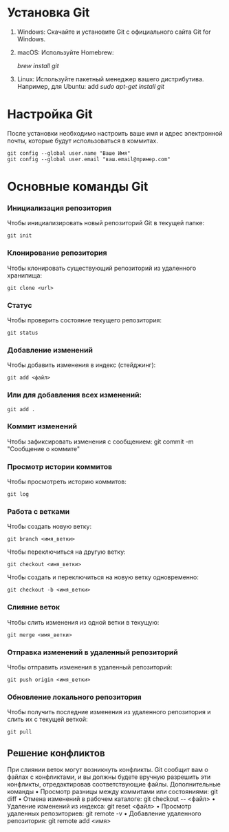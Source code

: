 # Установка Git
1.	Windows: Скачайте и установите Git с официального сайта Git for Windows.
2.	macOS: Используйте Homebrew:

    *brew install git*

3.	Linux: Используйте пакетный менеджер вашего дистрибутива. Например, для Ubuntu:
add
    *sudo apt-get install git*

# Настройка Git

После установки необходимо настроить ваше имя и адрес электронной почты, которые будут использоваться в коммитах.

    git config --global user.name "Ваше Имя"
    git config --global user.email "ваш.email@пример.com"


# Основные команды Git

### Инициализация репозитория
Чтобы инициализировать новый репозиторий Git в текущей папке:

    git init
### Клонирование репозитория
Чтобы клонировать существующий репозиторий из удаленного хранилища:

    git clone <url>

### Статус
Чтобы проверить состояние текущего репозитория:

    git status

### Добавление изменений
Чтобы добавить изменения в индекс (стейджинг):

    git add <файл>

### Или для добавления всех изменений:
    git add .
### Коммит изменений

Чтобы зафиксировать изменения с сообщением:
    git commit -m "Сообщение о коммите"
### Просмотр истории коммитов
Чтобы просмотреть историю коммитов:

    git log

### Работа с ветками
Чтобы создать новую ветку:

    git branch <имя_ветки>
Чтобы переключиться на другую ветку:

    git checkout <имя_ветки>
Чтобы создать и переключиться на новую ветку одновременно:

    git checkout -b <имя_ветки>
### Слияние веток
Чтобы слить изменения из одной ветки в текущую:

    git merge <имя_ветки>
### Отправка изменений в удаленный репозиторий
Чтобы отправить изменения в удаленный репозиторий:

    git push origin <имя_ветки>
### Обновление локального репозитория
Чтобы получить последние изменения из удаленного репозитория и слить их с текущей веткой:

    git pull
## Решение конфликтов
При слиянии веток могут возникнуть конфликты. Git сообщит вам о файлах с конфликтами, и вы должны будете вручную разрешить эти конфликты, отредактировав соответствующие файлы.
Дополнительные команды
•	Просмотр разницы между коммитами или состояниями: git diff
•	Отмена изменений в рабочем каталоге: git checkout -- <файл>
•	Удаление изменений из индекса: git reset <файл>
•	Просмотр удаленных репозиториев: git remote -v
•	Добавление удаленного репозитория: git remote add <имя> 